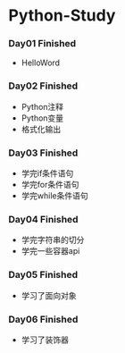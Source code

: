 # Python-Study

### Day01 Finished

- HelloWord

### Day02 Finished

- Python注释
- Python变量
- 格式化输出

### Day03 Finished

 - 学完if条件语句
 - 学完for条件语句
 - 学完while条件语句

### Day04 Finished
   - 学完字符串的切分
   - 学完一些容器api

### Day05 Finished
   - 学习了面向对象

### Day06 Finished
   - 学习了装饰器





